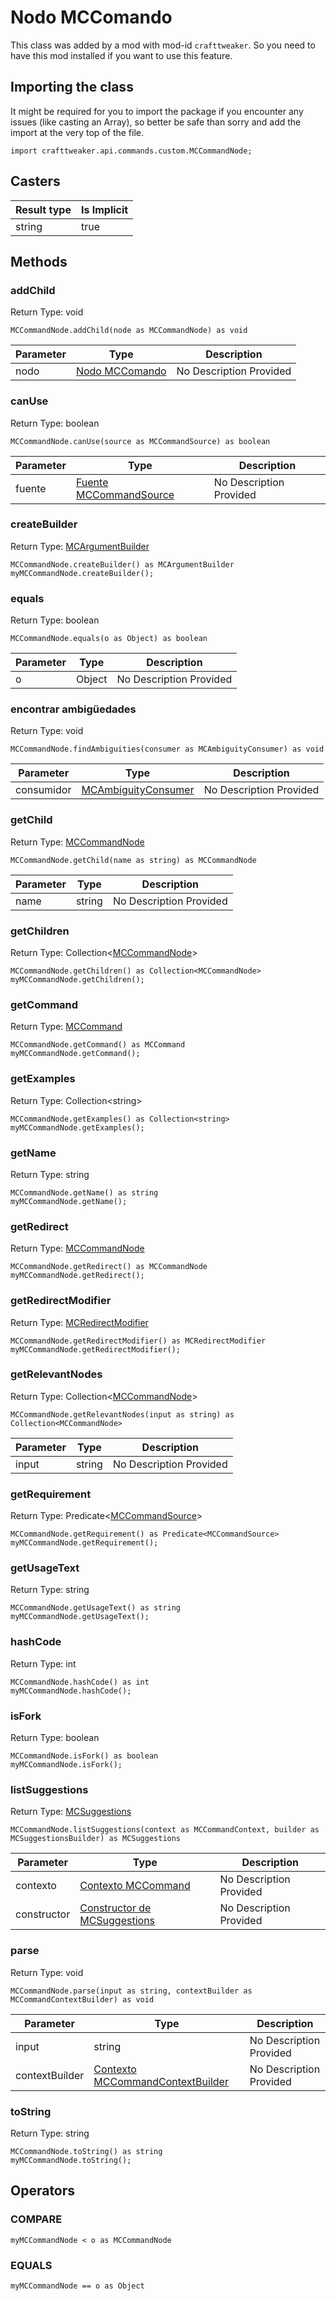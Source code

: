 # Nodo MCComando

This class was added by a mod with mod-id `crafttweaker`. So you need to have this mod installed if you want to use this feature.

## Importing the class

It might be required for you to import the package if you encounter any issues (like casting an Array), so better be safe than sorry and add the import at the very top of the file.
```zenscript
import crafttweaker.api.commands.custom.MCCommandNode;
```


## Casters

| Result type | Is Implicit |
| ----------- | ----------- |
| string      | true        |

## Methods

### addChild

Return Type: void

```zenscript
MCCommandNode.addChild(node as MCCommandNode) as void
```
| Parameter | Type                                                         | Description             |
| --------- | ------------------------------------------------------------ | ----------------------- |
| nodo      | [Nodo MCComando](/vanilla/api/commands/custom/MCCommandNode) | No Description Provided |

### canUse

Return Type: boolean

```zenscript
MCCommandNode.canUse(source as MCCommandSource) as boolean
```
| Parameter | Type                                                                   | Description             |
| --------- | ---------------------------------------------------------------------- | ----------------------- |
| fuente    | [Fuente MCCommandSource](/vanilla/api/commands/custom/MCCommandSource) | No Description Provided |

### createBuilder

Return Type: [MCArgumentBuilder](/vanilla/api/commands/custom/MCArgumentBuilder)

```zenscript
MCCommandNode.createBuilder() as MCArgumentBuilder
myMCCommandNode.createBuilder();
```
### equals

Return Type: boolean

```zenscript
MCCommandNode.equals(o as Object) as boolean
```
| Parameter | Type   | Description             |
| --------- | ------ | ----------------------- |
| o         | Object | No Description Provided |

### encontrar ambigüedades

Return Type: void

```zenscript
MCCommandNode.findAmbiguities(consumer as MCAmbiguityConsumer) as void
```
| Parameter  | Type                                                                    | Description             |
| ---------- | ----------------------------------------------------------------------- | ----------------------- |
| consumidor | [MCAmbiguityConsumer](/vanilla/api/commands/custom/MCAmbiguityConsumer) | No Description Provided |

### getChild

Return Type: [MCCommandNode](/vanilla/api/commands/custom/MCCommandNode)

```zenscript
MCCommandNode.getChild(name as string) as MCCommandNode
```
| Parameter | Type   | Description             |
| --------- | ------ | ----------------------- |
| name      | string | No Description Provided |

### getChildren

Return Type: Collection&lt;[MCCommandNode](/vanilla/api/commands/custom/MCCommandNode)&gt;

```zenscript
MCCommandNode.getChildren() as Collection<MCCommandNode>
myMCCommandNode.getChildren();
```
### getCommand

Return Type: [MCCommand](/vanilla/api/commands/custom/MCCommand)

```zenscript
MCCommandNode.getCommand() as MCCommand
myMCCommandNode.getCommand();
```
### getExamples

Return Type: Collection&lt;string&gt;

```zenscript
MCCommandNode.getExamples() as Collection<string>
myMCCommandNode.getExamples();
```
### getName

Return Type: string

```zenscript
MCCommandNode.getName() as string
myMCCommandNode.getName();
```
### getRedirect

Return Type: [MCCommandNode](/vanilla/api/commands/custom/MCCommandNode)

```zenscript
MCCommandNode.getRedirect() as MCCommandNode
myMCCommandNode.getRedirect();
```
### getRedirectModifier

Return Type: [MCRedirectModifier](/vanilla/api/commands/custom/MCRedirectModifier)

```zenscript
MCCommandNode.getRedirectModifier() as MCRedirectModifier
myMCCommandNode.getRedirectModifier();
```
### getRelevantNodes

Return Type: Collection&lt;[MCCommandNode](/vanilla/api/commands/custom/MCCommandNode)&gt;

```zenscript
MCCommandNode.getRelevantNodes(input as string) as Collection<MCCommandNode>
```
| Parameter | Type   | Description             |
| --------- | ------ | ----------------------- |
| input     | string | No Description Provided |

### getRequirement

Return Type: Predicate&lt;[MCCommandSource](/vanilla/api/commands/custom/MCCommandSource)&gt;

```zenscript
MCCommandNode.getRequirement() as Predicate<MCCommandSource>
myMCCommandNode.getRequirement();
```
### getUsageText

Return Type: string

```zenscript
MCCommandNode.getUsageText() as string
myMCCommandNode.getUsageText();
```
### hashCode

Return Type: int

```zenscript
MCCommandNode.hashCode() as int
myMCCommandNode.hashCode();
```
### isFork

Return Type: boolean

```zenscript
MCCommandNode.isFork() as boolean
myMCCommandNode.isFork();
```
### listSuggestions

Return Type: [MCSuggestions](/vanilla/api/commands/custom/MCSuggestions)

```zenscript
MCCommandNode.listSuggestions(context as MCCommandContext, builder as MCSuggestionsBuilder) as MCSuggestions
```
| Parameter   | Type                                                                              | Description             |
| ----------- | --------------------------------------------------------------------------------- | ----------------------- |
| contexto    | [Contexto MCCommand](/vanilla/api/commands/custom/MCCommandContext)               | No Description Provided |
| constructor | [Constructor de MCSuggestions](/vanilla/api/commands/custom/MCSuggestionsBuilder) | No Description Provided |

### parse

Return Type: void

```zenscript
MCCommandNode.parse(input as string, contextBuilder as MCCommandContextBuilder) as void
```
| Parameter      | Type                                                                                     | Description             |
| -------------- | ---------------------------------------------------------------------------------------- | ----------------------- |
| input          | string                                                                                   | No Description Provided |
| contextBuilder | [Contexto MCCommandContextBuilder](/vanilla/api/commands/custom/MCCommandContextBuilder) | No Description Provided |

### toString

Return Type: string

```zenscript
MCCommandNode.toString() as string
myMCCommandNode.toString();
```

## Operators

### COMPARE

```zenscript
myMCCommandNode < o as MCCommandNode
```


### EQUALS

```zenscript
myMCCommandNode == o as Object
```



